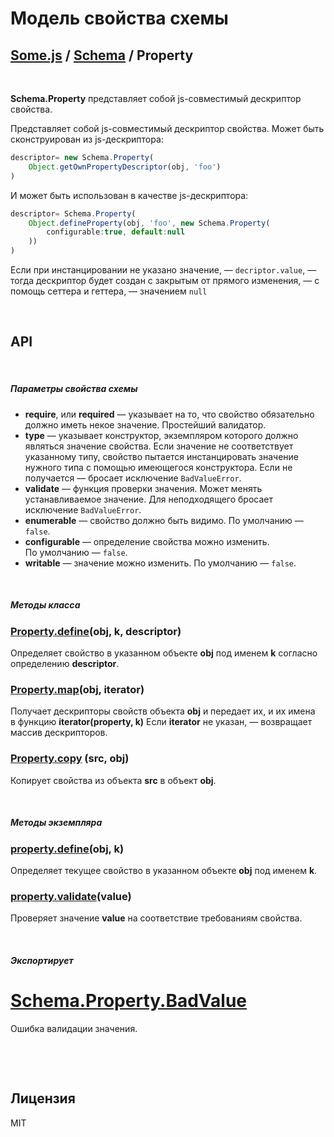 # Модель свойства схемы
## [Some.js](http://somejs.org/schema) / [Schema](https://github.com/freaking-awesome/some-schema/tree/master/lib/Schema) / Property

 

**Schema.Property** представляет собой js-совместимый дескриптор свойства.

Представляет собой js-совместимый дескриптор свойства. Может быть сконструирован из js-дескриптора:
```javascript
descriptor= new Schema.Property(
    Object.getOwnPropertyDescriptor(obj, 'foo')
)
```

И может быть использован в качестве js-дескриптора:
```javascript
descriptor= Schema.Property(
    Object.defineProperty(obj, 'foo', new Schema.Property(
        configurable:true, default:null
    ))
)
```

Если при инстанцировании не указано значение, — ```decriptor.value```, — тогда дескриптор будет создан с закрытым от прямого изменения, — с помощь сеттера и геттера, — значением ```null```

 

## API

 

##### Параметры свойства схемы
* **require**, или **required** — указывает на то, что свойство обязательно должно иметь некое значение. Простейший валидатор.
* **type** — указывает конструктор, экземпляром которого должно являться значение свойства. Если значение не соответствует указанному типу, свойство пытается инстанцировать значение нужного типа с помощью имеющегося конструктора. Если не получается — бросает исключение ```BadValueError```.
* **validate** — функция проверки значения. Может менять устанавливаемое значение. Для неподходящего бросает исключение ```BadValueError```.
* **enumerable** — свойство должно быть видимо. По умолчанию — ```false```.
* **configurable** — определение свойства можно изменить. По умолчанию — ```false```.
* **writable** — значение можно изменить. По умолчанию — ```false```.

 

##### Методы класса

### [Property.define](https://github.com/freaking-awesome/some-schema/blob/master/lib/Schema/properties/Property/index.js#L135)(obj, k, descriptor)
Определяет свойство в указанном объекте **obj** под именем **k** согласно определению **descriptor**.

### [Property.map](https://github.com/freaking-awesome/some-schema/blob/master/lib/Schema/properties/Property/index.js#L149)(obj, iterator)
Получает дескрипторы свойств объекта **obj** и передает их, и их имена в функцию **iterator(property, k)**
Если **iterator** не указан, — возвращает массив дескрипторов.

### [Property.copy](https://github.com/freaking-awesome/some-schema/blob/master/lib/Schema/properties/Property/index.js#L168) (src, obj)
Копирует свойства из объекта **src** в объект **obj**.

 

##### Методы экземпляра

### [property.define](https://github.com/freaking-awesome/some-schema/blob/master/lib/Schema/properties/Property/index.js#L103)(obj, k)
Определяет текущее свойство в указанном объекте **obj** под именем **k**.

### [property.validate](https://github.com/freaking-awesome/some-schema/blob/master/lib/Schema/properties/Property/index.js#L117)(value)
Проверяет значение **value** на соответствие требованиям свойства.

 

##### Экспортирует

# [Schema.Property.BadValue](https://github.com/freaking-awesome/some-schema/blob/master/lib/Schema/properties/Property/index.js#L189)
Ошибка валидации значения.

 

 

## Лицензия
MIT